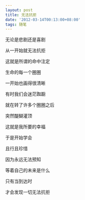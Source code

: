 ```yaml
---
layout: post
title: 无法抗拒
date: '2012-03-14T00:13:00+08:00'
tags: 随笔
---
```



无论是悲剧还是喜剧

从一开始就无法抗拒

这就是所谓的命中注定

生命的每一个圈圈

一开始也画得很清晰

有时我们会迷茫踟蹰

就在转了许多个圈圈之后

突然醍醐灌顶

这就是我所要的幸福

于是开始学会

且行且珍惜

因为永远无法预知

等着自己的未来是什么

只有当到达时

才会发现一切无法抗拒
